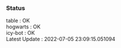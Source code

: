 ### Status


table : OK  
hogwarts : OK  
icy-bot : OK  
Latest Update : 2022-07-05 23:09:15.051094
